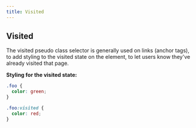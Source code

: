 ```yaml
---
title: Visited
---
```

## Visited

The visited pseudo class selector is generally used on links (anchor tags), to add styling to the visited state on the element, to let users know they've already visited that page.

**Styling for the visited state:**
```css
.foo {
  color: green;
}

.foo:visited {
  color: red;
}
